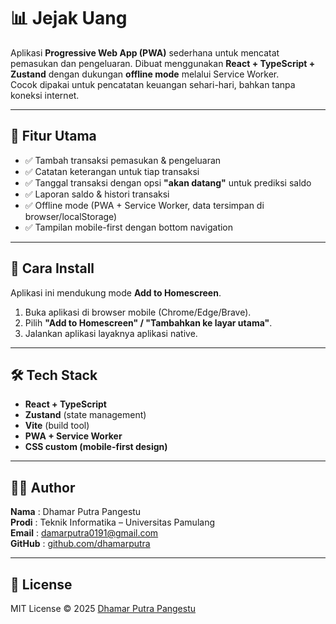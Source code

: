 # 📊 Jejak Uang

Aplikasi **Progressive Web App (PWA)** sederhana untuk mencatat pemasukan dan pengeluaran. Dibuat menggunakan **React + TypeScript + Zustand** dengan dukungan **offline mode** melalui Service Worker.  
Cocok dipakai untuk pencatatan keuangan sehari-hari, bahkan tanpa koneksi internet.

---

## 🚀 Fitur Utama

- ✅ Tambah transaksi pemasukan & pengeluaran
- ✅ Catatan keterangan untuk tiap transaksi
- ✅ Tanggal transaksi dengan opsi **"akan datang"** untuk prediksi saldo
- ✅ Laporan saldo & histori transaksi
- ✅ Offline mode (PWA + Service Worker, data tersimpan di browser/localStorage)
- ✅ Tampilan mobile-first dengan bottom navigation

---

## 📱 Cara Install

Aplikasi ini mendukung mode **Add to Homescreen**.

1. Buka aplikasi di browser mobile (Chrome/Edge/Brave).
2. Pilih **"Add to Homescreen" / "Tambahkan ke layar utama"**.
3. Jalankan aplikasi layaknya aplikasi native.

---

## 🛠️ Tech Stack

- **React + TypeScript**
- **Zustand** (state management)
- **Vite** (build tool)
- **PWA + Service Worker**
- **CSS custom (mobile-first design)**

---

## 👨‍💻 Author

**Nama** : Dhamar Putra Pangestu <br>
**Prodi** : Teknik Informatika – Universitas Pamulang <br>
**Email** : [damarputra0191@gmail.com](mailto:damarputra0191@gmail.com) <br>
**GitHub** : [github.com/dhamarputra](https://github.com/dhamarputra) <br>

---

## 📜 License

MIT License © 2025 [Dhamar Putra Pangestu](https://github.com/dhamarputra)